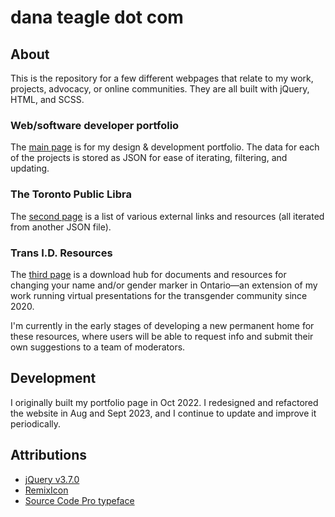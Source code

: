# dana teagle dot com

## About
This is the repository for a few different webpages that relate to my work, projects, advocacy, or online communities. They are all built with jQuery, HTML, and SCSS.

### Web/software developer portfolio
The [main page](https://danateagle.com/) is for my design & development portfolio. The data for each of the projects is stored as JSON for ease of iterating, filtering, and updating.

### The Toronto Public Libra
The [second page](https://danateagle.com/share) is a list of various external links and resources (all iterated from another JSON file).

### Trans I.D. Resources
The [third page](https://danateagle.com/trans-id-resources) is a download hub for documents and resources for changing your name and/or gender marker in Ontario—an extension of my work running virtual presentations for the transgender community since 2020.

I'm currently in the early stages of developing a new permanent home for these resources, where users will be able to request info and submit their own suggestions to a team of moderators.

## Development
I originally built my portfolio page in Oct 2022. I redesigned and refactored the website in Aug and Sept 2023, and I continue to update and improve it periodically.

## Attributions
- [jQuery v3.7.0](https://jquery.com/)
- [RemixIcon](https://remixicon.com/)
- [Source Code Pro typeface](https://fonts.google.com/specimen/Source+Code+Pro)